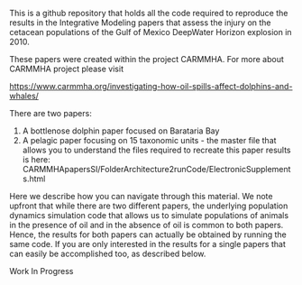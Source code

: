 This is a github repository that holds all the code required to reproduce the results in the Integrative Modeling papers that assess the injury on the cetacean populations of the Gulf of Mexico DeepWater Horizon explosion in 2010.

These papers were created within the project CARMMHA. For more about CARMMHA project please visit

https://www.carmmha.org/investigating-how-oil-spills-affect-dolphins-and-whales/

There are two papers:

1. A bottlenose dolphin paper focused on Barataria Bay
2. A pelagic paper focusing on 15 taxonomic units - the master file that allows you to understand the files required to recreate this paper results is here: CARMMHApapersSI/FolderArchitecture2runCode/ElectronicSupplements.html

Here we describe how you can navigate through this material. We note upfront that while there are two different papers, the underlying population dynamics simulation code that allows us to simulate populations of animals in the presence of oil and in the absence of oil is common to  both papers. Hence, the results for both papers can actually be obtained by running the same code. If you are only interested in the results for a single papers that can easily be accomplished too, as described below.

Work In Progress